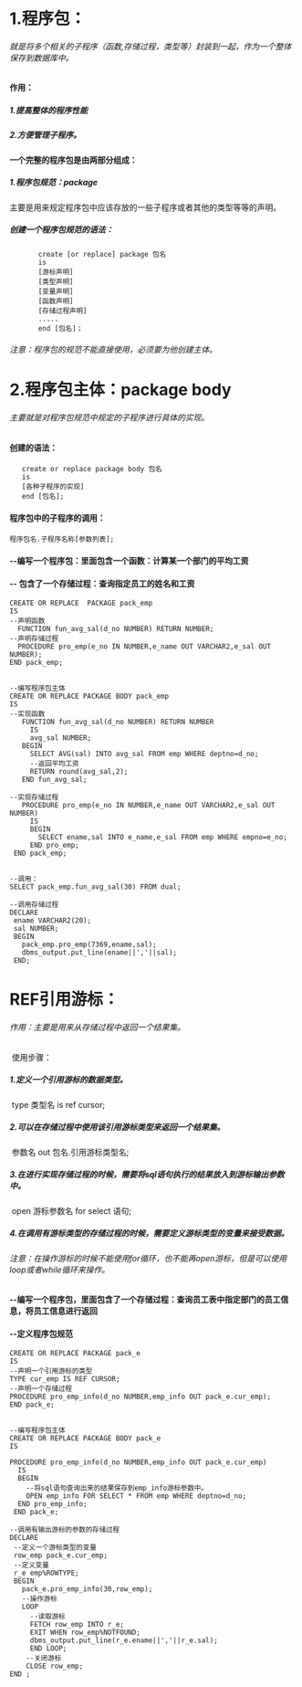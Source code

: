 #  1.程序包：

###### 就是将多个相关的子程序（函数,存储过程，类型等）封装到一起，作为一个整体保存到数据库中。

#### 作用：

##### 	1.提高整体的程序性能

##### 	2.方便管理子程序。

#### 一个完整的程序包是由两部分组成：

#####      1.程序包规范：package

​       	主要是用来规定程序包中应该存放的一些子程序或者其他的类型等等的声明。

##### 创建一个程序包规范的语法：

```plsql
       create [or replace] package 包名
       is
       [游标声明]
       [类型声明]
       [变量声明]
       [函数声明]
       [存储过程声明]
       .....
       end [包名]； 
```

######           注意：程序包的规范不能直接使用，必须要为他创建主体。



#  2.程序包主体：package body

######  主要就是对程序包规范中规定的子程序进行具体的实现。

####  创建的语法：

```plsql
   create or replace package body 包名
   is
   [各种子程序的实现]
   end [包名];
```

  

####   程序包中的子程序的调用：

```plsql
程序包名.子程序名称[参数列表];
```



#### --编写一个程序包：里面包含一个函数：计算某一个部门的平均工资

#### -- 包含了一个存储过程：查询指定员工的姓名和工资

```plsql
CREATE OR REPLACE  PACKAGE pack_emp 
IS
--声明函数
  FUNCTION fun_avg_sal(d_no NUMBER) RETURN NUMBER;
--声明存储过程
  PROCEDURE pro_emp(e_no IN NUMBER,e_name OUT VARCHAR2,e_sal OUT NUMBER);
END pack_emp;


--编写程序包主体
CREATE OR REPLACE PACKAGE BODY pack_emp
IS
--实现函数
   FUNCTION fun_avg_sal(d_no NUMBER) RETURN NUMBER
     IS
     avg_sal NUMBER;
   BEGIN
     SELECT AVG(sal) INTO avg_sal FROM emp WHERE deptno=d_no;  
     --返回平均工资
     RETURN round(avg_sal,2);
   END fun_avg_sal;

--实现存储过程
   PROCEDURE pro_emp(e_no IN NUMBER,e_name OUT VARCHAR2,e_sal OUT NUMBER)
     IS
     BEGIN
       SELECT ename,sal INTO e_name,e_sal FROM emp WHERE empno=e_no;
     END pro_emp;
 END pack_emp;


--调用：
SELECT pack_emp.fun_avg_sal(30) FROM dual;

--调用存储过程
DECLARE
 ename VARCHAR2(20);
 sal NUMBER;
 BEGIN
   pack_emp.pro_emp(7369,ename,sal);
   dbms_output.put_line(ename||','||sal);
 END;
```



# REF引用游标：

######    作用：主要是用来从存储过程中返回一个结果集。

​      使用步骤：

#####         1.定义一个引用游标的数据类型。

​            type 类型名 is ref cursor;

#####         2.可以在存储过程中使用该引用游标类型来返回一个结果集。

​           参数名  out  包名.引用游标类型名;

#####         3.在进行实现存储过程的时候，需要将sql语句执行的结果放入到游标输出参数中。

​           open 游标参数名  for  select 语句;

##### 		4.在调用有游标类型的存储过程的时候，需要定义游标类型的变量来接受数据。

######       注意：在操作游标的时候不能使用for循环，也不能再open游标，但是可以使用loop或者while循环来操作。



#### --编写一个程序包，里面包含了一个存储过程：查询员工表中指定部门的员工信息，将员工信息进行返回

#### --定义程序包规范

```plsql
CREATE OR REPLACE PACKAGE pack_e 
IS
--声明一个引用游标的类型
TYPE cur_emp IS REF CURSOR;
--声明一个存储过程
PROCEDURE pro_emp_info(d_no NUMBER,emp_info OUT pack_e.cur_emp);
END pack_e;


--编写程序包主体
CREATE OR REPLACE PACKAGE BODY pack_e
IS

PROCEDURE pro_emp_info(d_no NUMBER,emp_info OUT pack_e.cur_emp)
  IS
  BEGIN
    --将sql语句查询出来的结果保存到emp_info游标参数中。
    OPEN emp_info FOR SELECT * FROM emp WHERE deptno=d_no;
  END pro_emp_info;
 END pack_e;

--调用有输出游标的参数的存储过程
DECLARE
 --定义一个游标类型的变量
 row_emp pack_e.cur_emp;
 --定义变量
 r_e emp%ROWTYPE;
 BEGIN
   pack_e.pro_emp_info(30,row_emp);
   --操作游标
   LOOP
     --读取游标
     FETCH row_emp INTO r_e;
     EXIT WHEN row_emp%NOTFOUND;
     dbms_output.put_line(r_e.ename||','||r_e.sal);
     END LOOP;
    --关闭游标 
    CLOSE row_emp;
END ;
```